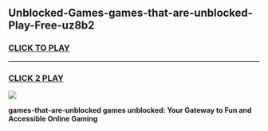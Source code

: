 
## Unblocked-Games-games-that-are-unblocked-Play-Free-uz8b2
<h3>
<a href="https://premium76.site?title=games-that-are-unblocked&ref=24M">CLICK TO PLAY</a></h3>
<hr>

<h3>
<a href="https://premium76.site?title=games-that-are-unblocked&ref=24M">CLICK 2 PLAY</a>
  
</h3>

<a href="https://premium76.site?title=games-that-are-unblocked&ref=24M"><img src="https://clearcache.store/games.png"></a>


**games-that-are-unblocked games unblocked: Your Gateway to Fun and Accessible Online Gaming**
